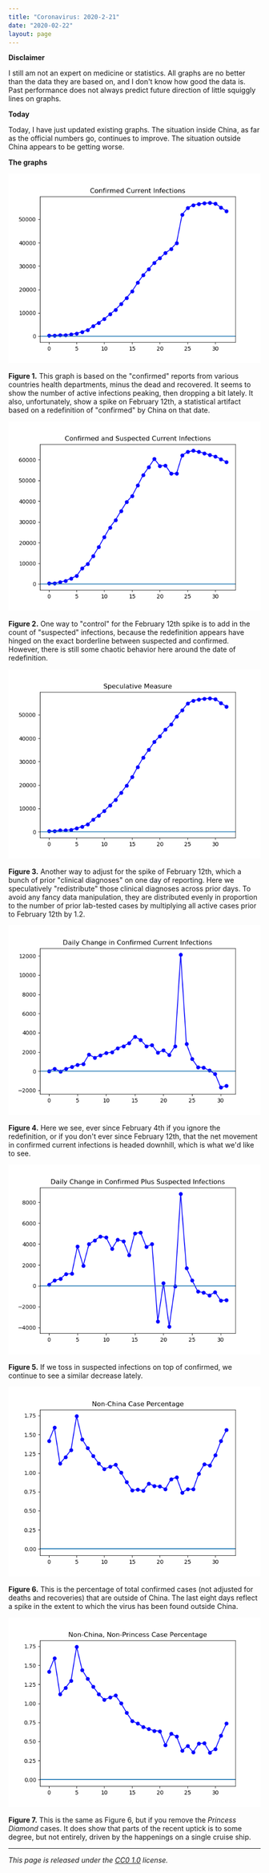 ```yaml
---
title: "Coronavirus: 2020-2-21"
date: "2020-02-22"
layout: page
---
```


**Disclaimer**

I still am not an expert on medicine or statistics. All graphs are no better
than the data they are based on, and I don't know how good the data is. Past
performance does not always predict future direction of little squiggly lines
on graphs.

**Today**

Today, I have just updated existing graphs. The situation inside China, as far
as the official numbers go, continues to improve. The situation outside China
appears to be getting worse.

**The graphs**

![](../../i/0j.png)

**Figure 1.** This graph is based on the "confirmed" reports from various
countries health departments, minus the dead and recovered. It seems to show
the number of active infections peaking, then dropping a bit lately. It also,
unfortunately, show a spike on February 12th, a statistical artifact based on a
redefinition of "confirmed" by China on that date.

![](../../i/0k.png)

**Figure 2.** One way to "control" for the February 12th spike is to add in the
count of "suspected" infections, because the redefinition appears have hinged
on the exact borderline between suspected and confirmed. However, there is
still some chaotic behavior here around the date of redefinition.

![](../../i/0l.png)

**Figure 3.** Another way to adjust for the spike of February 12th, which a
bunch of prior "clinical diagnoses" on one day of reporting. Here we
speculatively "redistribute" those clinical diagnoses across prior days. To
avoid any fancy data manipulation, they are distributed evenly in proportion to
the number of prior lab-tested cases by multiplying all active cases prior to
February 12th by 1.2.

![](../../i/0m.png)

**Figure 4.** Here we see, ever since February 4th if you ignore the
redefinition, or if you don't ever since February 12th, that the net movement
in confirmed current infections is headed downhill, which is what we'd like to
see.

![](../../i/0n.png)

**Figure 5.** If we toss in suspected infections on top of confirmed, we
continue to see a similar decrease lately.

![](../../i/0o.png)

**Figure 6.** This is the percentage of total confirmed cases (not adjusted for
deaths and recoveries) that are outside of China. The last eight days reflect a
spike in the extent to which the virus has been found outside China.

![](../../i/0p.png)

**Figure 7.** This is the same as Figure 6, but if you remove the _Princess
Diamond_ cases. It does show that parts of the recent uptick is to some degree,
but not entirely, driven by the happenings on a single cruise ship.

---

_This page is released under the [CC0
1.0](https://creativecommons.org/publicdomain/zero/1.0/) license._

